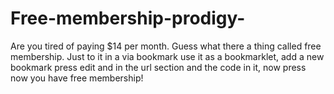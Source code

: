 # Free-membership-prodigy- 
 Are you tired of paying $14 per month.
Guess what there a thing called free membership.
Just to it in a via bookmark use it as a bookmarklet, add a new bookmark press edit and in the url section and the code in it, now press now you have free membership!
